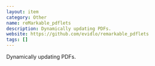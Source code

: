 ```yaml
---
layout: item
category: Other
name: reMarkable_pdflets
description: Dynamically updating PDFs.
website: https://github.com/evidlo/remarkable_pdflets
tags: []
---
```


Dynamically updating PDFs.
